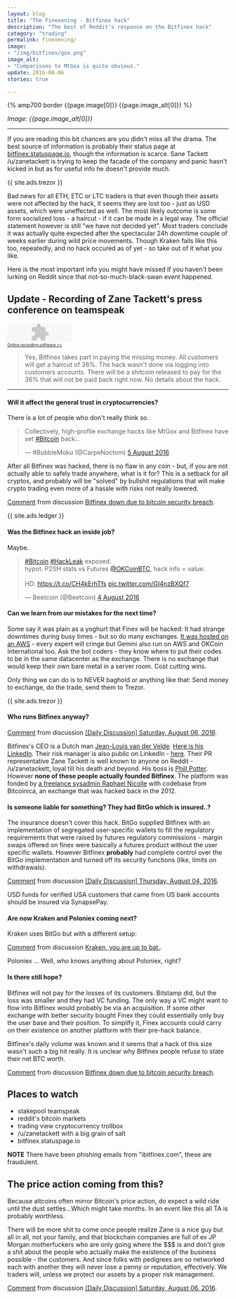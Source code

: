 ```yaml
---
layout: blog
title: "The Finexening - Bitfinex hack"
description: "The best of Reddit's response on the Bitfinex hack"
category: "trading"
permalink: finexening/
image:
- "/img/bitfinex/gox.png"
image_alt:
- "Comparisons to MtGox is quite obvious."
update: 2016-08-06
stories: true

---
```


{% amp700 border {{page.image[0]}} {{page.image_alt[0]}} %}

_Image: {{page.image_alt[0]}}_

________________________

If you are reading this bit chances are you didn't miss all the drama. The best source of information is probably their status page at [bitfinex.statuspage.io](https://bitfinex.statuspage.io), though the information is scarce. Sane Tackett /u/zanetackett is trying to keep the facade of the company and panic hasn't kicked in but as for useful info he doesn't provide much.

{{ site.ads.trezor }}

Bad news for all ETH, ETC or LTC traders is that even though their assets were not affected by the hack, it seems they are lost too - just as USD assets, which were uneffected as well. The most likely outcome is some form socialized loss - a haircut - if it can be made in a legal way. The official statement however is still "we have not decided yet". Most traders conclude it was actually quite expected after the spectacular 24h downtime couple of weeks earlier during wild price movements. Though Kraken fails like this too, repeatedly, and no hack occured as of yet - so take out of it what you like.

Here is the most important info you might have missed if you haven't been lurking on Reddit since that not-so-much-black-swan event happened.

## Update - Recording of Zane Tackett's press conference on teamspeak

<object width="148" height="44"><param name="movie" value="http://vocaroo.com/player.swf?playMediaID=s1TgZO1BXVZw&autoplay=0"></param><param name="wmode" value="transparent"></param><embed src="http://vocaroo.com/player.swf?playMediaID=s1TgZO1BXVZw&autoplay=0" width="148" height="44" wmode="transparent" type="application/x-shockwave-flash"></embed></object><br><a href="http://vocaroo.com" style="font-size:xx-small;" title="Vocaroo Voice Recorder">Online recording software &gt;&gt;</a>

> Yes, Bitfinex takes part in paying the missing money. All customers will get a haircut of 36%. The hack wasn't done via logging into customers accounts. There will be a shitcoin released to pay for the 36% that will not be paid back right now. No details about the hack.

_____________________________

#### Will it affect the general trust in cryptocurrencies?

There is a lot of people who don't really think so.

<blockquote class="twitter-tweet" data-lang="en-gb"><p lang="en" dir="ltr">Collectively, high-profile exchange hacks like MtGox and Bitfinex have set <a href="https://twitter.com/hashtag/Bitcoin?src=hash">#Bitcoin</a> back...</p>&mdash; #BubbleMoku (@CarpeNoctom) <a href="https://twitter.com/CarpeNoctom/status/761502184571822080">5 August 2016</a></blockquote>
<script async src="//platform.twitter.com/widgets.js" charset="utf-8"></script>

After all Bitfinex was hacked, there is no flaw in any coin - but, if you are not actually able to safely trade anywhere, what is it for? This is a setback for all cryptos, and probably will be "solved" by bullshit regulations that will make crypto trading even more of a hassle with risks not really lowered.

<div class="reddit-embed" data-embed-media="www.redditmedia.com" data-embed-parent="false" data-embed-live="false" data-embed-uuid="f4695195-89c8-4417-8f22-089008d82f51" data-embed-created="2016-08-06T15:08:25.903Z"><a href="https://www.reddit.com/r/BitcoinMarkets/comments/4vtv1m/bitfinex_down_due_to_bitcoin_security_breach/d667ehe">Comment</a> from discussion <a href="https://www.reddit.com/r/BitcoinMarkets/comments/4vtv1m/bitfinex_down_due_to_bitcoin_security_breach/">Bitfinex down due to bitcoin security breach</a>.</div><script async src="https://www.redditstatic.com/comment-embed.js"></script>

{{ site.ads.ledger }}

#### Was the Bitfinex hack an inside job?

Maybe.

<blockquote class="twitter-tweet" data-lang="en-gb"><p lang="en" dir="ltr"><a href="https://twitter.com/hashtag/Bitcoin?src=hash">#Bitcoin</a> <a href="https://twitter.com/hashtag/HackLeak?src=hash">#HackLeak</a> exposed.<br>hypot. P2SH stats vs Futures <a href="https://twitter.com/OKCoinBTC">@OKCoinBTC</a>, hack info = value.<br><br>HD: <a href="https://t.co/CH4kErhTfs">https://t.co/CH4kErhTfs</a> <a href="https://t.co/GI4nzBXQf7">pic.twitter.com/GI4nzBXQf7</a></p>&mdash; Beetcoin (@Beetcoin) <a href="https://twitter.com/Beetcoin/status/761299853985058817">4 August 2016</a></blockquote>
<script async src="//platform.twitter.com/widgets.js" charset="utf-8"></script>

#### Can we learn from our mistakes for the next time?

Some say it was plain as a yoghurt that Finex will be hacked: It had strange downtimes during busy times - but so do many exchanges. [It was hosted on an AWS](https://www.reddit.com/r/BitcoinMarkets/comments/4vtv1m/bitfinex_down_due_to_bitcoin_security_breach/d666nk6) - every expert will cringe but Gemini also run on AWS and OKCoin International too. Ask the bot coders - they know where to put their codes to be in the same datacenter as the exchange. There is no exchange that would keep their own bare metal in a server room. Cost cutting wins.

Only thing we can do is to NEVER baghold or anything like that: Send money to exchange, do the trade, send them to Trezor.

{{ site.ads.trezor }}

#### Who runs Bitfinex anyway?

<div class="reddit-embed" data-embed-media="www.redditmedia.com" data-embed-parent="false" data-embed-live="false" data-embed-uuid="324f63fa-8a2d-4886-a9b7-fa6dbef79390" data-embed-created="2016-08-06T14:49:21.941Z"><a href="https://www.reddit.com/r/BitcoinMarkets/comments/4webkx/daily_discussion_saturday_august_06_2016/d66oeue">Comment</a> from discussion <a href="https://www.reddit.com/r/BitcoinMarkets/comments/4webkx/daily_discussion_saturday_august_06_2016/">[Daily Discussion] Saturday, August 06, 2016</a>.</div><script async src="https://www.redditstatic.com/comment-embed.js"></script>

Bitfinex's CEO is a Dutch man [Jean-Louis van der Velde](https://bestbitcoinexchange.co/locations.html#asia). [Here is his LinkedIn](https://www.linkedin.com/in/j-l-van-der-velde-26a24b6). Their risk manager is also public on LinkedIn - [here](https://www.linkedin.com/in/giancarlo-devasini-2a564682?trk=pub-pbmap). Their PR representative Zane Tackett is well known to anyone on Reddit - /u/zanetackett, loyal till his death and beyond. His boss is [Phill Potter](https://www.linkedin.com/in/philip-potter-087495a6). However **none of these people actually founded Bitfinex**. The platform was fonded by [a freelance sysadmin Raphael Nicolle](https://fr.linkedin.com/in/raphaelnicolle/en) with codebase from Bitcoinica, an exchange that was hacked back in the 2012.

#### Is someone liable for something? They had BitGo which is insured..?

The insurance doesn't cover this hack. BitGo supplied Bitfinex with an implementation of segregated user-specific wallets to fill the regulatory requirements that were raised by futures regulatory commissions - margin swaps offered on finex were basically a futures product without the user specific wallets. However Bitfinex **probably** had complete control over the BitGo implementation and turned off its security functions (like, limits on withdrawals).

<div class="reddit-embed" data-embed-media="www.redditmedia.com" data-embed-parent="false" data-embed-live="false" data-embed-uuid="6d857b4d-0587-4229-8a58-2fb7b34eea5c" data-embed-created="2016-08-06T15:04:07.053Z"><a href="https://www.reddit.com/r/BitcoinMarkets/comments/4w2osg/daily_discussion_thursday_august_04_2016/d63n4rp">Comment</a> from discussion <a href="https://www.reddit.com/r/BitcoinMarkets/comments/4w2osg/daily_discussion_thursday_august_04_2016/">[Daily Discussion] Thursday, August 04, 2016</a>.</div><script async src="https://www.redditstatic.com/comment-embed.js"></script>

USD funds for verified USA customers that came from US bank accounts should be insured via SynapsePay.

#### Are now Kraken and Poloniex coming next?

Kraken uses BitGo but with a different setup:

<div class="reddit-embed" data-embed-media="www.redditmedia.com" data-embed-parent="false" data-embed-live="false" data-embed-uuid="2bc0682a-fae0-4c6b-9e30-b92fb66f5174" data-embed-created="2016-08-06T15:07:32.945Z"><a href="https://www.reddit.com/r/BitcoinMarkets/comments/4vw7ti/kraken_you_are_up_to_bat/d62kdih">Comment</a> from discussion <a href="https://www.reddit.com/r/BitcoinMarkets/comments/4vw7ti/kraken_you_are_up_to_bat/">Kraken, you are up to bat.</a>.</div><script async src="https://www.redditstatic.com/comment-embed.js"></script>

Poloniex ... Well, who knows anything about Poloniex, right?


#### Is there still hope?

Bitfinex will not pay for the losses of its customers. Bitstamp did, but the loss was smaller and they had VC funding. The only way a VC might want to flow into Bitfinex would probably be via an acquisition. If some other exchange with better security bought Finex they could essentially only buy the user base and their position. To simplify it, Finex accounts could carry on their existence on another platform with their pre-hack balance.

Bitfinex's daily volume was known and it seems that a hack of this size wasn't such a big hit really. It is unclear why Bitfinex people refuse to state their net BTC worth.

<div class="reddit-embed" data-embed-media="www.redditmedia.com" data-embed-parent="false" data-embed-live="false" data-embed-uuid="fdea13c4-49b9-4650-8d42-28a36418d318" data-embed-created="2016-08-06T15:11:12.669Z"><a href="https://www.reddit.com/r/BitcoinMarkets/comments/4vtv1m/bitfinex_down_due_to_bitcoin_security_breach/d666970">Comment</a> from discussion <a href="https://www.reddit.com/r/BitcoinMarkets/comments/4vtv1m/bitfinex_down_due_to_bitcoin_security_breach/">Bitfinex down due to bitcoin security breach</a>.</div><script async src="https://www.redditstatic.com/comment-embed.js"></script>

## Places to watch

* stakepool teamspeak
* reddit's bitcoin markets
* trading view cryptocurrency trollbox
* /u/zanetackett with a big grain of salt
* bitfinex.statuspage.io

**NOTE** There have been phishing emails from "ibitfinex.com", these are fraudulent.

## The price action coming from this?

Because altcoins often mirror Bitcoin's price action, do expect a wild ride until the dust settles...Which might take months. In an event like this all TA is probably worthless.

There will be more shit to come once people realize Zane is a nice guy but all in all, not your family, and that blockchain companies are full of ex JP Morgan motherfuckers who are only going where the $$$ is and don't give a shit about the people who actually make the existence of the business possible - the customers. And since folks with pedigrees are so networked each with another they will never lose a penny or reputation, effectively. We traders will, unless we protect our assets by a proper risk management.

<div class="reddit-embed" data-embed-media="www.redditmedia.com" data-embed-parent="false" data-embed-live="false" data-embed-uuid="d2b63219-1fca-4470-89f6-4ae4d2375cb6" data-embed-created="2016-08-06T15:21:08.578Z"><a href="https://www.reddit.com/r/BitcoinMarkets/comments/4webkx/daily_discussion_saturday_august_06_2016/d66p3hw">Comment</a> from discussion <a href="https://www.reddit.com/r/BitcoinMarkets/comments/4webkx/daily_discussion_saturday_august_06_2016/">[Daily Discussion] Saturday, August 06, 2016</a>.</div><script async src="https://www.redditstatic.com/comment-embed.js"></script>
